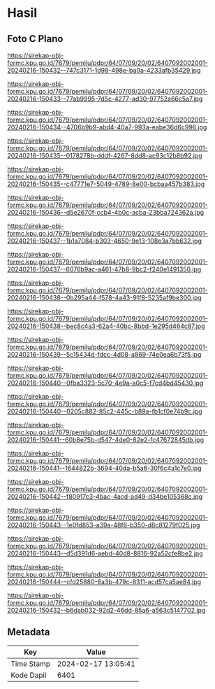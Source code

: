 # Hasil

## Foto C Plano

https://sirekap-obj-formc.kpu.go.id/7679/pemilu/pdpr/64/07/09/20/02/6407092002001-20240216-150432--747c3171-1d98-498e-ba0a-4233afb35429.jpg

https://sirekap-obj-formc.kpu.go.id/7679/pemilu/pdpr/64/07/09/20/02/6407092002001-20240216-150433--77ab9995-7d5c-4277-ad30-97752a66c5a7.jpg

https://sirekap-obj-formc.kpu.go.id/7679/pemilu/pdpr/64/07/09/20/02/6407092002001-20240216-150434--4706b9b9-abd4-40a7-993a-eabe36d6c996.jpg

https://sirekap-obj-formc.kpu.go.id/7679/pemilu/pdpr/64/07/09/20/02/6407092002001-20240216-150435--0178278b-dddf-4267-8dd8-ac93c12b8b92.jpg

https://sirekap-obj-formc.kpu.go.id/7679/pemilu/pdpr/64/07/09/20/02/6407092002001-20240216-150435--c47771e7-5049-4789-8e00-bcbaa457b383.jpg

https://sirekap-obj-formc.kpu.go.id/7679/pemilu/pdpr/64/07/09/20/02/6407092002001-20240216-150436--d5e2670f-ccb4-4b0c-acba-23bba724362a.jpg

https://sirekap-obj-formc.kpu.go.id/7679/pemilu/pdpr/64/07/09/20/02/6407092002001-20240216-150437--1b1a7084-b303-4650-9e13-108e3a7bb632.jpg

https://sirekap-obj-formc.kpu.go.id/7679/pemilu/pdpr/64/07/09/20/02/6407092002001-20240216-150437--6076b9ac-a461-47b8-9bc2-f240e1491350.jpg

https://sirekap-obj-formc.kpu.go.id/7679/pemilu/pdpr/64/07/09/20/02/6407092002001-20240216-150438--0b295a44-f578-4a43-91f8-5235af9be300.jpg

https://sirekap-obj-formc.kpu.go.id/7679/pemilu/pdpr/64/07/09/20/02/6407092002001-20240216-150438--bec8c4a3-62a4-40bc-8bbd-1e295d464c87.jpg

https://sirekap-obj-formc.kpu.go.id/7679/pemilu/pdpr/64/07/09/20/02/6407092002001-20240216-150439--5c15434d-fdcc-4d08-a869-74e0ea6b73f5.jpg

https://sirekap-obj-formc.kpu.go.id/7679/pemilu/pdpr/64/07/09/20/02/6407092002001-20240216-150440--0fba3323-5c70-4e9a-a0c5-f7cd4bd45430.jpg

https://sirekap-obj-formc.kpu.go.id/7679/pemilu/pdpr/64/07/09/20/02/6407092002001-20240216-150440--0205c882-85c2-445c-b89a-fb1cf0e74b9c.jpg

https://sirekap-obj-formc.kpu.go.id/7679/pemilu/pdpr/64/07/09/20/02/6407092002001-20240216-150441--60b8e75b-d547-4de0-82e2-fc47672845db.jpg

https://sirekap-obj-formc.kpu.go.id/7679/pemilu/pdpr/64/07/09/20/02/6407092002001-20240216-150441--1644822b-3694-40da-b5a6-30f6c4a1c7e0.jpg

https://sirekap-obj-formc.kpu.go.id/7679/pemilu/pdpr/64/07/09/20/02/6407092002001-20240216-150442--f80917c3-4bac-4acd-ad49-d34be105368c.jpg

https://sirekap-obj-formc.kpu.go.id/7679/pemilu/pdpr/64/07/09/20/02/6407092002001-20240216-150443--1e0fd853-a39a-48f6-b350-d8c81279f025.jpg

https://sirekap-obj-formc.kpu.go.id/7679/pemilu/pdpr/64/07/09/20/02/6407092002001-20240216-150443--d5d391d6-aebd-40d8-8816-92a52cfe8be2.jpg

https://sirekap-obj-formc.kpu.go.id/7679/pemilu/pdpr/64/07/09/20/02/6407092002001-20240216-150444--cfd25880-6a3b-479c-8311-acd57ca5ae84.jpg

https://sirekap-obj-formc.kpu.go.id/7679/pemilu/pdpr/64/07/09/20/02/6407092002001-20240216-150432--b6dab032-92d2-46dd-85a6-a563c5147702.jpg


## Metadata

| Key        | Value               |
| ---------- | ------------------- |
| Time Stamp | 2024-02-17 13:05:41 |
| Kode Dapil | 6401                |



